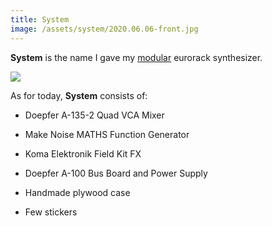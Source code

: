 ```yaml
---
title: System
image: /assets/system/2020.06.06-front.jpg
---
```


**System** is the name I gave my [modular](/links/modular-synthesis) eurorack synthesizer.

![]({{page.image}})

As for today, **System** consists of:

* Doepfer A-135-2 Quad VCA Mixer

* Make Noise MATHS Function Generator

* Koma Elektronik Field Kit FX

* Doepfer A-100 Bus Board and Power Supply

* Handmade plywood case

* Few stickers